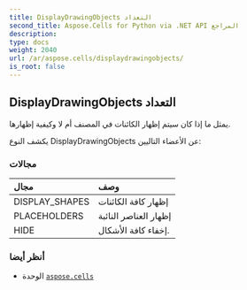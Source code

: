 ```yaml
---
title: DisplayDrawingObjects التعداد
second_title: Aspose.Cells for Python via .NET API المراجع
description:
type: docs
weight: 2040
url: /ar/aspose.cells/displaydrawingobjects/
is_root: false
---
```

##  DisplayDrawingObjects التعداد
يمثل ما إذا كان سيتم إظهار الكائنات في المصنف أم لا وكيفية إظهارها.



يكشف النوع DisplayDrawingObjects عن الأعضاء التاليين:

###  مجالات
| مجال| وصف|
| :- | :- |
| DISPLAY_SHAPES | إظهار كافة الكائنات|
| PLACEHOLDERS | إظهار العناصر النائبة|
| HIDE | إخفاء كافة الأشكال.|



###  أنظر أيضا
* الوحدة [`aspose.cells`](..)
